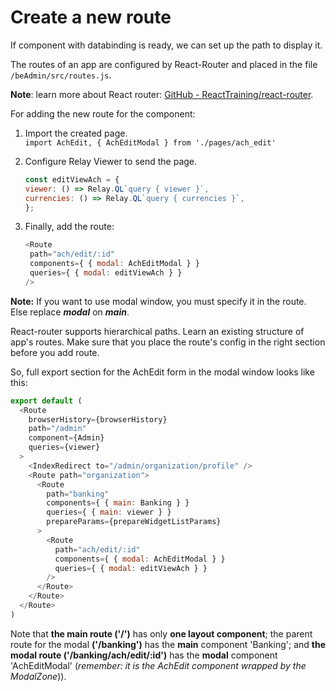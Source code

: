 # Create a new route

If component with databinding is ready, we can set up the path to display it.

The routes of an app are configured by React-Router and placed in the file `/beAdmin/src/routes.js`.

**Note**: learn more about React router: [GitHub - ReactTraining/react-router](https://github.com/ReactTraining/react-router).

For adding the new route for the component:

1. Import the created page.  
   `import AchEdit, { AchEditModal } from './pages/ach_edit'`

2. Configure Relay Viewer to send the page.

   ```javascript
   const editViewAch = {
   viewer: () => Relay.QL`query { viewer }`,
   currencies: () => Relay.QL`query { currencies }`,
   }; 
   ```

3. Finally, add the route:

   ```javascript
   <Route
    path="ach/edit/:id"
    components={ { modal: AchEditModal } }
    queries={ { modal: editViewAch } }
   />
   ```

**Note:** If you want to use modal window, you must specify it in the route. Else replace _**modal**_ on _**main**_.

React-router supports hierarchical paths. Learn an existing structure of app's routes. Make sure that you place the route's config in the right section before you add route.

So, full export section for the AchEdit form in the modal window looks like this:

```javascript
export default (
  <Route
    browserHistory={browserHistory}
    path="/admin"
    component={Admin}
    queries={viewer}
  >
    <IndexRedirect to="/admin/organization/profile" />
    <Route path="organization">
      <Route
        path="banking"
        components={ { main: Banking } }
        queries={ { main: viewer } }
        prepareParams={prepareWidgetListParams}
      >
        <Route
          path="ach/edit/:id"
          components={ { modal: AchEditModal } }
          queries={ { modal: editViewAch } }
        /> 
      </Route>
    </Route>
  </Route>
)
```

Note that **the main route \('/'\)** has only **one layout component**; the parent route for the modal **\('/banking'\)** has the **main** component 'Banking'; and **the modal route \('/banking/ach/edit/:id'\)** has the **modal** component 'AchEditModal' \(_remember: it is the AchEdit component wrapped by the ModalZone_\)\).

